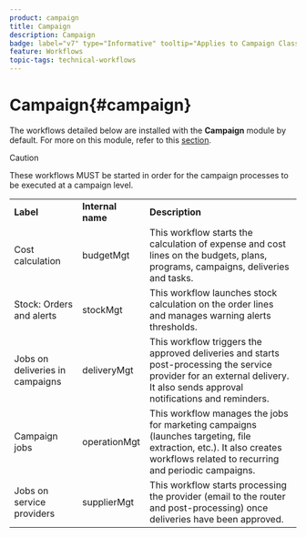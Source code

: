 ```yaml
---
product: campaign
title: Campaign
description: Campaign
badge: label="v7" type="Informative" tooltip="Applies to Campaign Classic v7 only"
feature: Workflows
topic-tags: technical-workflows
---
```


# Campaign{#campaign}



The workflows detailed below are installed with the **Campaign** module by default. For more on this module, refer to this [section](../../campaign/using/designing-marketing-campaigns.md).

>[!CAUTION]
>
>These workflows MUST be started in order for the campaign processes to be executed at a campaign level.

<table> 
 <tbody> 
  <tr> 
   <td> <strong>Label</strong><br /> </td> 
   <td> <strong>Internal name</strong><br /> </td> 
   <td> <strong>Description</strong><br /> </td> 
  </tr> 
  <tr> 
   <td> <span class="uicontrol">Cost calculation</span> <br /> </td> 
   <td> <span class="uicontrol">budgetMgt</span> <br /> </td> 
   <td> This workflow starts the calculation of expense and cost lines on the budgets, plans, programs, campaigns, deliveries and tasks.<br /> </td> 
  </tr> 
  <tr> 
   <td> <span class="uicontrol">Stock: Orders and alerts</span> <br /> </td> 
   <td> <span class="uicontrol">stockMgt</span> <br /> </td> 
   <td> This workflow launches stock calculation on the order lines and manages warning alerts thresholds.<br /> </td> 
  </tr> 
  <tr> 
   <td> <span class="uicontrol">Jobs on deliveries in campaigns</span> <br /> </td> 
   <td> <span class="uicontrol">deliveryMgt</span> <br /> </td> 
   <td> This workflow triggers the approved deliveries and starts post-processing the service provider for an external delivery. It also sends approval notifications and reminders.<br /> </td> 
  </tr> 
  <tr> 
   <td> <span class="uicontrol">Campaign jobs</span> <br /> </td> 
   <td> <span class="uicontrol">operationMgt</span> <br /> </td> 
   <td> This workflow manages the jobs for marketing campaigns (launches targeting, file extraction, etc.). It also creates workflows related to recurring and periodic campaigns.<br /> </td> 
  </tr> 
  <tr> 
   <td> <span class="uicontrol">Jobs on service providers</span> <br /> </td> 
   <td> <span class="uicontrol">supplierMgt</span> <br /> </td> 
   <td> This workflow starts processing the provider (email to the router and post-processing) once deliveries have been approved. <br /> </td> 
  </tr> 
 </tbody> 
</table>

